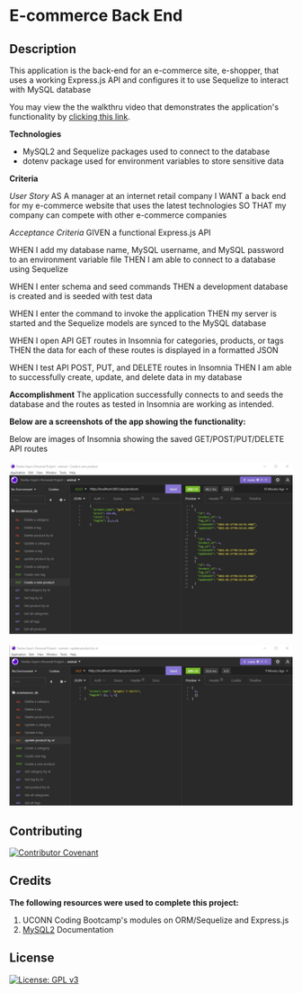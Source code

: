 # E-commerce Back End 

## Description

This application is the back-end for an e-commerce site, e-shopper, that uses a working Express.js API and configures it to use Sequelize to interact with MySQL database

You may view the the walkthru video that demonstrates the application's functionality by [clicking this link](https://drive.google.com/file/d/1JtXdQnx_GbzDKqfqK7n_W_6nA23d_uLi/view).

**Technologies**
- MySQL2 and Sequelize packages used to connect to the database
- dotenv package used for environment variables to store sensitive data

**Criteria**

*User Story*
AS A manager at an internet retail company
I WANT a back end for my e-commerce website that uses the latest technologies
SO THAT my company can compete with other e-commerce companies

*Acceptance Criteria*
GIVEN a functional Express.js API

WHEN I add my database name, MySQL username, and MySQL password to an environment variable file
THEN I am able to connect to a database using Sequelize

WHEN I enter schema and seed commands
THEN a development database is created and is seeded with test data

WHEN I enter the command to invoke the application
THEN my server is started and the Sequelize models are synced to the MySQL database

WHEN I open API GET routes in Insomnia for categories, products, or tags
THEN the data for each of these routes is displayed in a formatted JSON

WHEN I test API POST, PUT, and DELETE routes in Insomnia
THEN I am able to successfully create, update, and delete data in my database

**Accomplishment**
The application successfully connects to and seeds the database and the routes as tested in Insomnia are working as intended. 

**Below are a screenshots of the app showing the functionality:**

Below are images of Insomnia showing the saved GET/POST/PUT/DELETE API routes  
<br />
![Insomnia-run-server](./assets/images/insomnia-new-prod.jpg)  
<br />
![Insomnia-run-server](./assets/images/insomnia-update-prod.jpg)  

## Contributing

[![Contributor Covenant](https://img.shields.io/badge/Contributor%20Covenant-2.1-4baaaa.svg)](code_of_conduct.md)

## Credits

**The following resources were used to complete this project:**
1. UCONN Coding Bootcamp's modules on ORM/Sequelize and Express.js
2. [MySQL2](https://www.npmjs.com/package/mysql2) Documentation 

## License
[![License: GPL v3](https://img.shields.io/badge/License-GPLv3-blue.svg)](https://www.gnu.org/licenses/gpl-3.0)






